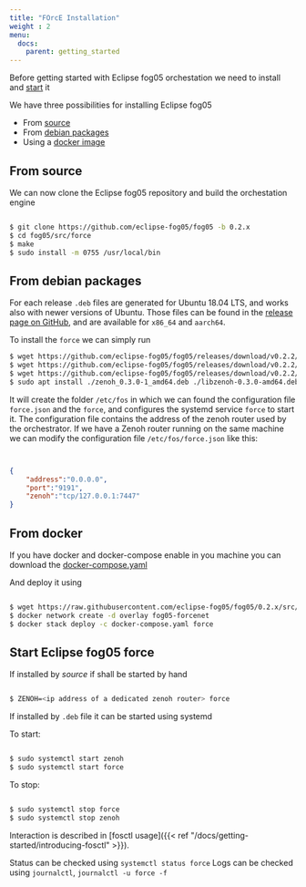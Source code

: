 ```yaml
---
title: "FOrcE Installation"
weight : 2
menu:
  docs:
    parent: getting_started
---
```


Before getting started with Eclipse fog05 orchestation we need to install and [start](#start-eclipse-fog05-force) it

We have three possibilities for installing Eclipse fog05

- From [source](#from-source)
- From [debian packages](#from-debian-packages)
- Using a [docker image](#from-docker)



## From source



We can now clone the Eclipse fog05 repository and build the orchestation engine

```bash

$ git clone https://github.com/eclipse-fog05/fog05 -b 0.2.x
$ cd fog05/src/force
$ make
$ sudo install -m 0755 /usr/local/bin

```


## From debian packages

For each release `.deb` files are generated for Ubuntu 18.04 LTS, and works also with newer versions of Ubuntu. Those files can be found in the [release page on GitHub](https://github.com/eclipse-fog05/fog05/releases/tag/v0.2.2), and are available for `x86_64` and `aarch64`.


To install the `force` we can simply run

```bash
$ wget https://github.com/eclipse-fog05/fog05/releases/download/v0.2.2/zenoh_0.3.0-1_amd64.deb
$ wget https://github.com/eclipse-fog05/fog05/releases/download/v0.2.2/fog05-force_0.2.2-1_amd64.deb
$ wget https://github.com/eclipse-fog05/fog05/releases/download/v0.2.2/libzenoh-0.3.0-amd64.deb
$ sudo apt install ./zenoh_0.3.0-1_amd64.deb ./libzenoh-0.3.0-amd64.deb ./fog05-force_0.2.2-1_amd64.deb

```

It will create the folder `/etc/fos` in which we can found the configuration file `force.json` and the `force`, and configures the systemd service `force` to start it.
The configuration file contains the address of the zenoh router used by the orchestrator.
If we have a Zenoh router running on the same machine we can modify the configuration file `/etc/fos/force.json` like this:

```json


{
    "address":"0.0.0.0",
    "port":"9191",
    "zenoh":"tcp/127.0.0.1:7447"
}

```

## From docker

If you have docker and docker-compose enable in you machine you can download the [docker-compose.yaml](https://raw.githubusercontent.com/eclipse-fog05/fog05/0.2.x/src/force/docker-compose.yaml)

And deploy it using

```bash

$ wget https://raw.githubusercontent.com/eclipse-fog05/fog05/0.2.x/src/force/docker-compose.yaml
$ docker network create -d overlay fog05-forcenet
$ docker stack deploy -c docker-compose.yaml force

```


## Start Eclipse fog05 force

If installed by *source* if shall be started by hand

```bash

$ ZENOH=<ip address of a dedicated zenoh router> force

```

If installed by `.deb` file it can be started using systemd

To start:
```bash

$ sudo systemctl start zenoh
$ sudo systemctl start force

```

To stop:
```bash

$ sudo systemctl stop force
$ sudo systemctl stop zenoh

```

Interaction is described in [fosctl usage]({{< ref "/docs/getting-started/introducing-fosctl" >}}).

Status can be checked using `systemctl status force`
Logs can be checked using `journalctl`, `journalctl -u force -f`

